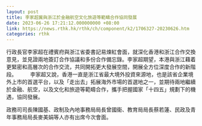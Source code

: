 ```yaml
---
layout: post
title: 李家超冀與浙江於金融航空文化旅遊等範疇合作協同發展
date: 2023-06-26 17:21:12.000000000 +08:00
link: https://news.rthk.hk/rthk/ch/component/k2/1706327-20230626.htm
categories: rthk
---
```


行政長官李家超在禮賓府與浙江省委書記易煉紅會面，就深化香港和浙江合作交換意見，並見證兩地簽訂合作協議和多份合作備忘錄。李家超期望，本港與浙江藉着更緊密和高層次的合作交流，共同開拓更大發展空間，開展全方位深度合作的新階段。
　　 
李家超又說，香港一直是浙江省最大境外投資來源地，也是該省企業境外上市的首選平台，以及「走出去」拓展海外市場的首選地之一，並期待兩地繼續於金融、航空，以及文化和旅遊等範疇合作，攜手把握國家「十四五」規劃下的機遇，協同發展。

政務司司長陳國基、政制及內地事務局局長曾國衞、教育局局長蔡若蓮、民政及青年事務局局長麥美娟等人亦有出席今次會面。
